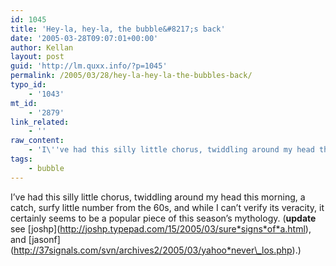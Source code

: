 ```yaml
---
id: 1045
title: 'Hey-la, hey-la, the bubble&#8217;s back'
date: '2005-03-28T09:07:01+00:00'
author: Kellan
layout: post
guid: 'http://lm.quxx.info/?p=1045'
permalink: /2005/03/28/hey-la-hey-la-the-bubbles-back/
typo_id:
    - '1043'
mt_id:
    - '2879'
link_related:
    - ''
raw_content:
    - 'I\''ve had this silly little chorus, twiddling around my head this morning, a catch, surfy little number from the 60s, and while I can\''t verify its veracity, it certainly seems to be a popular piece of this season\''s mythology. (**update** see [joshp](http://joshp.typepad.com/15/2005/03/sure_signs_of_a.html), and [jasonf](http://37signals.com/svn/archives2/2005/03/yahoo_never_los.php).)'
tags:
    - bubble
---
```


I’ve had this silly little chorus, twiddling around my head this morning, a catch, surfy little number from the 60s, and while I can’t verify its veracity, it certainly seems to be a popular piece of this season’s mythology. (**update** see \[joshp\](http://joshp.typepad.com/15/2005/03/sure*signs*of*a.html), and \[jasonf\](http://37signals.com/svn/archives2/2005/03/yahoo*never\_los.php).)